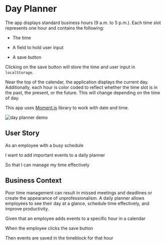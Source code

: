 #  Day Planner

The app displays standard business hours (9 a.m. to 5 p.m.). Each time slot represents one hour and contains the following:

* The time

* A field to hold user input

* A save button

Clicking on the save button will store the time and user input in `localStorage`.

Near the top of the calendar, the application displays the current day. Additionally, each hour is color coded to reflect whether the time slot is in the past, the present, or the future. This will change depending on the time of day.

This app uses [Moment.js](https://momentjs.com/) library to work with date and time.

![day planner demo](./Assets/05-Third-Party-APIs-homework-demo.gif)

## User Story

As an employee with a busy schedule

I want to add important events to a daily planner

So that I can manage my time effectively 

## Business Context

Poor time management can result in missed meetings and deadlines or create the appearance of unprofessionalism. A daily planner allows employees to see their day at a glance, schedule time effectively, and improve productivity. 

Given that an employee adds events to a specific hour in a calendar

When the employee clicks the save button

Then events are saved in the timeblock for that hour
```
